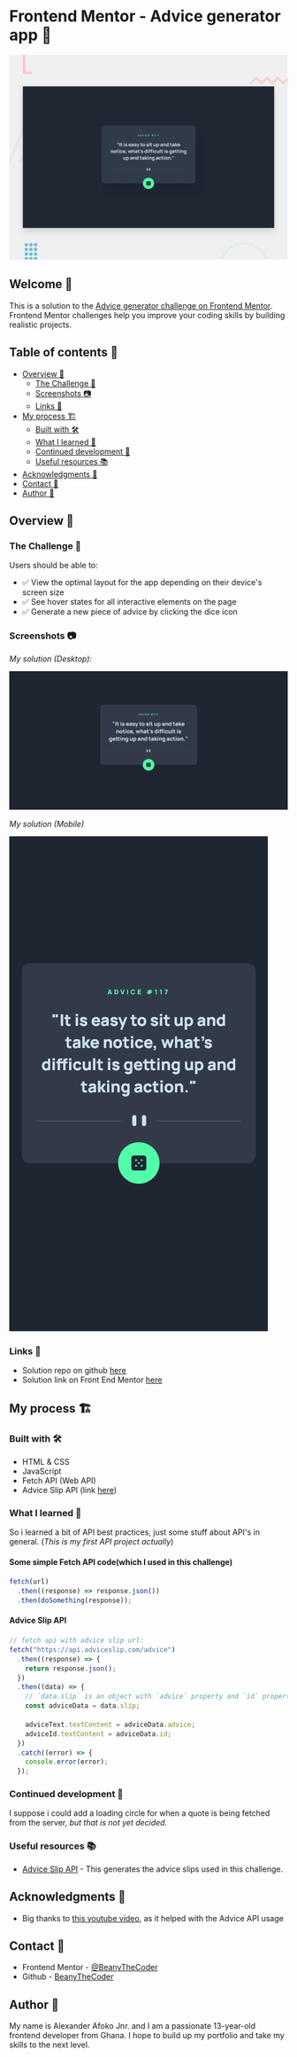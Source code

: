 # Frontend Mentor - Advice generator app 🧠

![preview](./design/desktop-preview.jpg)

## Welcome 👋

This is a solution to the [Advice generator challenge on Frontend Mentor](https://www.frontendmentor.io/challenges/advice-generator-app-QdUG-13db). Frontend Mentor challenges help you improve your coding skills by building realistic projects.

## Table of contents 📑

- [Overview 🌟](#overview-🌟)
  - [The Challenge 🧪](#the-challenge-🧪)
  - [Screenshots 📷](#screenshots-📷)
  - [Links 🔗](#links-🔗)
- [My process 🏗️](#my-process-🏗️)
  - [Built with 🛠️](#built-with-🛠️)
  - [What I learned 🧠](#what-i-learned-🧠)
  - [Continued development 🚀](#continued-development-🚀)
  - [Useful resources 📚](#useful-resources-📚)
- [Acknowledgments 🙏](#acknowledgments-🙏)
- [Contact 📧](#contact-📧)
- [Author 👤](#author-👤)

## Overview 🌟

### The Challenge 🧪

Users should be able to:

- ✅ View the optimal layout for the app depending on their device's screen size
- ✅ See hover states for all interactive elements on the page
- ✅ Generate a new piece of advice by clicking the dice icon

### Screenshots 📷

_My solution (Desktop):_

![image of desktop solution](./readme-images/desktop.png)

_My solution (Mobile)_

![image of mobile solution](./readme-images/mobile.png)

### Links 🔗

- Solution repo on github [here](https://github.com/BeanyTheCoder/advice-generator-app-main)
- Solution link on Front End Mentor [here](https://www.frontendmentor.io/solutions/advice-generator-app-html-css-advice-slip-api-iZwaF2ENc5)

## My process 🏗️

### Built with 🛠️

- HTML & CSS
- JavaScript
- Fetch API (Web API)
- Advice Slip API (link [here](https://api.adviceslip.com/))

### What I learned 🧠

So i learned a bit of API best practices, just some stuff about API's in general.
(_This is my first API project actually_)

#### Some simple Fetch API code(which I used in this challenge)

```js
fetch(url)
  .then((response) => response.json())
  .then(doSomething(response));
```

#### Advice Slip API

```js
// fetch api with advice slip url:
fetch("https://api.adviceslip.com/advice")
  .then((response) => {
    return response.json();
  })
  .then((data) => {
    // `data.slip` is an object with `advice` property and `id` property
    const adviceData = data.slip;

    adviceText.textContent = adviceData.advice;
    adviceId.textContent = adviceData.id;
  })
  .catch((error) => {
    console.error(error);
  });
```

### Continued development 🚀

I suppose i could add a loading circle for when a quote is being fetched from the server, _but that is not yet decided._

### Useful resources 📚

- [Advice Slip API](https://api.adviceslip.com/) - This generates the advice slips used in this challenge.

## Acknowledgments 🙏

- Big thanks to [this youtube video](https://www.youtube.com/watch?v=2AfzKmgqWUE), as it helped with the Advice API usage

## Contact 📧

- Frontend Mentor - [@BeanyTheCoder](https://www.frontendmentor.io/profile/BeanyTheCoder)
- Github - [BeanyTheCoder](https://github.com/BeanyTheCoder)

## Author 👤

My name is Alexander Afoko Jnr. and I am a passionate 13-year-old frontend developer from Ghana.
I hope to build up my portfolio and take my skills to the next level.
